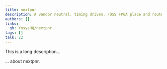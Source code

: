 ```yaml
---
title: nextpnr
description: A vendor neutral, timing driven, FOSS FPGA place and route tool
authors: []
links:
  gh: YosysHQ/nextpnr
tags: []
talk: 22
---
```


This is a long description...
<!--more-->
... about nextpnr.
